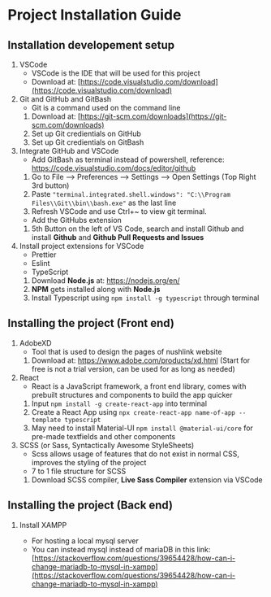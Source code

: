 # Project Installation Guide

## Installation developement setup

1. VSCode
   - VSCode is the IDE that will be used for this project
   - Download at: [https://code.visualstudio.com/download](https://code.visualstudio.com/download)
2. Git and GitHub and GitBash
    - Git is a command used on the command line
    1. Download at: [https://git-scm.com/downloads](https://git-scm.com/downloads)
    2. Set up Git credientials on GitHub
    3. Set up Git credientials on GitBash
3.  Integrate GitHub and VSCode
    - Add GitBash as terminal instead of powershell, reference: https://code.visualstudio.com/docs/editor/github
    1. Go to File --> Preferences --> Settings --> Open Settings (Top Right 3rd button)
    2. Paste `"terminal.integrated.shell.windows": "C:\\Program Files\\Git\\bin\\bash.exe"` as the last line
    3. Refresh VSCode and use Ctrl+~ to view git terminal.
    - Add the GitHubs extension
    1. 5th Button on the left of VS Code, search and install Github and install <b>Github</b> and <b>Github Pull Requests and Issues</b>
4. Install project extensions for VSCode
    - Prettier
    - Eslint
    - TypeScript
    1. Download <b>Node.js</b> at: https://nodejs.org/en/
    2. <b>NPM</b> gets installed along with <b>Node.js</b>
    3. Install Typescript using `npm install -g typescript` through terminal
    
## Installing the project (Front end)
1. AdobeXD
    - Tool that is used to design the pages of nushlink website
    1. Download at: https://www.adobe.com/products/xd.html (Start for free is not a trial version, can be used for as long as needed) 
2. React
    - React is a JavaScript framework, a front end library, comes with prebuilt structures and components to build the app quicker
    1. Input `npm install -g create-react-app` into terminal
    2. Create a React App using `npx create-react-app name-of-app --template typescript`
    3. May need to install Material-UI `npm install @material-ui/core` for pre-made textfields and other components
3. SCSS (or Sass, Syntactically Awesome StyleSheets)
    - Scss allows usage of features that do not exist in normal CSS, improves the styling of the project
    - 7 to 1 file structure for SCSS
    1. Download SCSS compiler, <b>Live Sass Compiler</b> extension via VSCode
    


## Installing the project (Back end)

1. Install XAMPP
   
   - For hosting a local mysql server
   - You can instead mysql instead of mariaDB in this link: [https://stackoverflow.com/questions/39654428/how-can-i-change-mariadb-to-mysql-in-xampp](https://stackoverflow.com/questions/39654428/how-can-i-change-mariadb-to-mysql-in-xampp)
